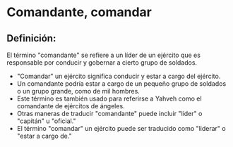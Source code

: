 # Comandante, comandar

## Definición: 

El término "comandante" se refiere a un líder de un ejército que es responsable por conducir y gobernar a cierto grupo de soldados.

* "Comandar" un ejército significa conducir y estar a cargo del ejército.
* Un comandante podría estar a cargo de un pequeño grupo de soldados o un grupo grande, como de mil hombres.
* Este término es también usado para referirse a Yahveh como el comandante de ejércitos de ángeles.
* Otras maneras de traducir "comandante" puede incluir "líder" o "capitán" u "oficial."
* El término "comandar" un ejército puede ser traducido como "liderar" o "estar a cargo de."


